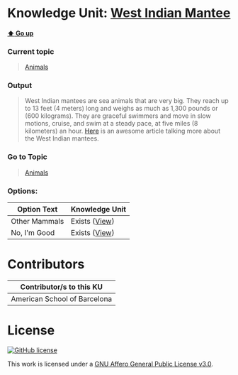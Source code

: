 # Knowledge Unit: [West Indian Mantee](../../knowledge_units/animals/west-indian-mantee.md)

#### [:arrow_up: Go up](../../topics/animals.md)
### Current topic
> [Animals](../../topics/animals.md)
### Output
> West Indian mantees are sea animals that are very big. They reach up to 13 feet (4 meters) long and weighs as much as 1,300 pounds or (600 kilograms). They are graceful swimmers and move in slow motions, cruise, and swim at a steady pace, at five miles (8 kilometers) an hour. [Here](https://www.nwf.org/Educational-Resources/Wildlife-Guide/Mammals/West-Indian-Manatee) is an awesome article talking more about the West Indian mantees.
### Go to Topic
> [Animals](../../topics/animals.md)

### Options: 

| Option Text | Knowledge Unit |
| - | - |  
| Other Mammals  |  Exists ([View](../../knowledge_units/animals/other-mammals.md))  |  
| No, I&#039;m Good  |  Exists ([View](../../knowledge_units/animals/no-im-good.md))  | 

# Contributors

| Contributor/s to this KU |
| - | 
| American School of Barcelona |

# License
[![GitHub license](https://img.shields.io/github/license/inbrainz/cerebro)](https://github.com/inbrainz/cerebro/blob/master/LICENSE)

This work is licensed under a [GNU Affero General Public License v3.0](https://www.gnu.org/licenses/agpl-3.0.txt).